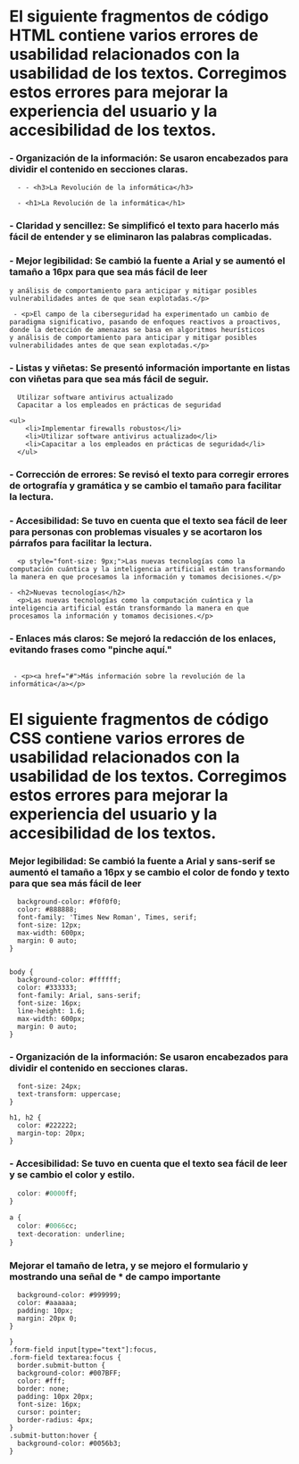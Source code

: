 # El siguiente fragmentos de código HTML contiene varios errores de usabilidad relacionados con la usabilidad de los textos. Corregimos estos errores para mejorar la experiencia del usuario y la accesibilidad de los textos.

### - Organización de la información: Se usaron encabezados para dividir el contenido en secciones claras.

 ```
   - - <h3>La Revolución de la informática</h3>

   - <h1>La Revolución de la informática</h1>
 ```


### - Claridad y sencillez: Se simplificó el texto para hacerlo más fácil de entender y se eliminaron las palabras complicadas.
### - Mejor legibilidad: Se cambió la fuente a Arial y se aumentó el tamaño a 16px para que sea más fácil de leer

``` - <p>El campo de la ciberseguridad ha experimentado un cambio de paradigma significativo, pasando de enfoques reactivos a proactivos, donde la detección de amenazas se basa en algoritmos heurísticos
y análisis de comportamiento para anticipar y mitigar posibles vulnerabilidades antes de que sean explotadas.</p>

 - <p>El campo de la ciberseguridad ha experimentado un cambio de paradigma significativo, pasando de enfoques reactivos a proactivos, donde la detección de amenazas se basa en algoritmos heurísticos
y análisis de comportamiento para anticipar y mitigar posibles vulnerabilidades antes de que sean explotadas.</p>
```

### - Listas y viñetas: Se presentó información importante en listas con viñetas para que sea más fácil de seguir.

```  Implementar firewalls robustos
  Utilizar software antivirus actualizado
  Capacitar a los empleados en prácticas de seguridad

<ul>
    <li>Implementar firewalls robustos</li>
    <li>Utilizar software antivirus actualizado</li>
    <li>Capacitar a los empleados en prácticas de seguridad</li>
  </ul>
```
  
### - Corrección de errores: Se revisó el texto para corregir errores de ortografía y gramática y se cambio el tamaño para facilitar la lectura.
### - Accesibilidad: Se tuvo en cuenta que el texto sea fácil de leer para personas con problemas visuales y se acortaron los párrafos para facilitar la lectura.

``` - <h4>Nuevas tecnologías</h4>
  <p style="font-size: 9px;">Las nuevas tecnologías como la computación cuántica y la inteligencia artificial están transformando la manera en que procesamos la información y tomamos decisiones.</p>

- <h2>Nuevas tecnologías</h2>
  <p>Las nuevas tecnologías como la computación cuántica y la inteligencia artificial están transformando la manera en que procesamos la información y tomamos decisiones.</p>
```

### - Enlaces más claros: Se mejoró la redacción de los enlaces, evitando frases como "pinche aquí."

``` - <p>Para saber más <a href="#">pinche aquí</a></p>
  
 - <p><a href="#">Más información sobre la revolución de la informática</a></p>
```
 

# El siguiente fragmentos de código CSS contiene varios errores de usabilidad relacionados con la usabilidad de los textos. Corregimos estos errores para mejorar la experiencia del usuario y la accesibilidad de los textos.

### Mejor legibilidad: Se cambió la fuente a Arial y sans-serif se aumentó el tamaño a 16px  y se cambio el color de fondo y texto para que sea más fácil de leer
``` body {
  background-color: #f0f0f0;
  color: #888888;
  font-family: 'Times New Roman', Times, serif;
  font-size: 12px;
  max-width: 600px;
  margin: 0 auto;
}


body {
  background-color: #ffffff;
  color: #333333;
  font-family: Arial, sans-serif;
  font-size: 16px;
  line-height: 1.6;
  max-width: 600px;
  margin: 0 auto;
}
```

### - Organización de la información: Se usaron encabezados para dividir el contenido en secciones claras.
``` h1 {
  font-size: 24px;
  text-transform: uppercase;
}

h1, h2 {
  color: #222222;
  margin-top: 20px;
}
 ```

### - Accesibilidad: Se tuvo en cuenta que el texto sea fácil de leer y se cambio el color y estilo.
``` a {
  color: #0000ff;
}

a {
  color: #0066cc;
  text-decoration: underline;
}
 ```


### Mejorar el tamaño de letra, y se mejoro el formulario y mostrando una señal de * de campo importante 
``` .content-box {
  background-color: #999999;
  color: #aaaaaa;
  padding: 10px;
  margin: 20px 0;
}

}
.form-field input[type="text"]:focus,
.form-field textarea:focus {
  border.submit-button {
  background-color: #007BFF;
  color: #fff;
  border: none;
  padding: 10px 20px;
  font-size: 16px;
  cursor: pointer;
  border-radius: 4px;
}
.submit-button:hover {
  background-color: #0056b3;
}
 ```
